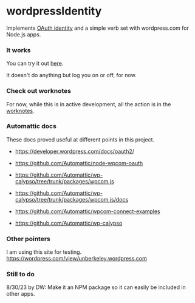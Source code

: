# wordpressIdentity

Implements <a href="https://developer.wordpress.com/docs/wpcc/">OAuth identity</a> and a simple verb set with wordpress.com for Node.js apps.

### It works

You can try it out <a href="http://scripting.com/code/wpidentity/client/">here</a>.

It doesn't do anything but log you on or off, for now. 

### Check out worknotes

For now, while this is in active development, all the action is in the <a href="https://github.com/scripting/wordpressIdentity/blob/main/worknotes.md">worknotes</a>. 

### Automattic docs

These docs proved useful at different points in this project.

* https://developer.wordpress.com/docs/oauth2/

* https://github.com/Automattic/node-wpcom-oauth

* https://github.com/Automattic/wp-calypso/tree/trunk/packages/wpcom.js

* https://github.com/Automattic/wp-calypso/tree/trunk/packages/wpcom.js/docs

* https://github.com/Automattic/wpcom-connect-examples

* https://github.com/Automattic/wp-calypso

### Other pointers

I am using this site for testing. https://wordpress.com/view/unberkeley.wordpress.com

### Still to do

8/30/23 by DW: Make it an NPM package so it can easily be included in other apps. 

